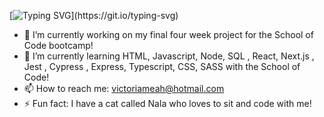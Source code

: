 [![Typing SVG](https://readme-typing-svg.herokuapp.com/?lines=Welcome+to+my+github+profile!)](https://git.io/typing-svg)


- 🔭 I’m currently working on my final four week project for the School of Code bootcamp!
- 🌱 I’m currently learning HTML, Javascript, Node, SQL , React, Next.js , Jest , Cypress , Express, Typescript, CSS, SASS with the School of Code!
- 📫 How to reach me: victoriameah@hotmail.com
- ⚡ Fun fact:  I have a cat called Nala who loves to sit and code with me!  

